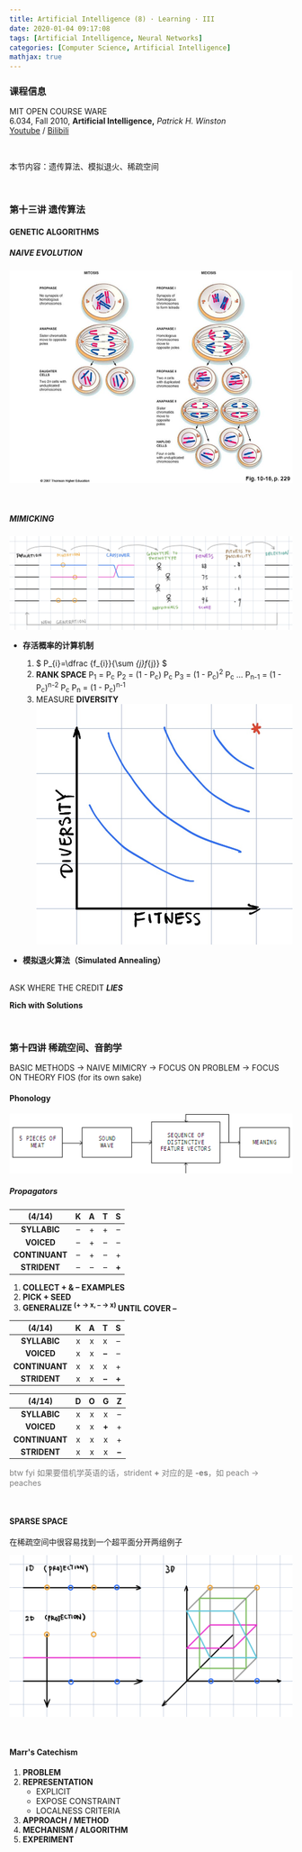 ```yaml
---
title: Artificial Intelligence (8) · Learning · III
date: 2020-01-04 09:17:08
tags: [Artificial Intelligence, Neural Networks]
categories: [Computer Science, Artificial Intelligence]
mathjax: true
---
```


### 课程信息

MIT OPEN COURSE WARE  
6.034, Fall 2010, **Artificial Intelligence,** *Patrick H. Winston*  
[Youtube](https://www.youtube.com/watch?v=TjZBTDzGeGg&list=PLUl4u3cNGP63gFHB6xb-kVBiQHYe_4hSi) / [Bilibili](https://www.bilibili.com/video/av75097245)

<br>

本节内容：遗传算法、模拟退火、稀疏空间

<!-- more -->

<br>

### 第十三讲 遗传算法

#### GENETIC ALGORITHMS

##### NAIVE EVOLUTION

![Mitosis vs Meiosis](Artificial-Intelligence-Patrick-Winston-8/MitosisMeiosis.jpg)

<br>

##### MIMICKING

![mimic](Artificial-Intelligence-Patrick-Winston-8/mimic.jpg)

- **存活概率的计算机制**

  1. $ P_{i}=\dfrac {f_{i}}{\sum _{j}f_{j}} $
  2. **RANK SPACE**
     P<sub>1</sub> = P<sub>c</sub>
     P<sub>2</sub> = (1 - P<sub>c</sub>) P<sub>c</sub>
     P<sub>3</sub> = (1 - P<sub>c</sub>)<sup>2</sup> P<sub>c</sub>
     ...
     P<sub>n-1</sub> = (1 - P<sub>c</sub>)<sup>n-2</sup> P<sub>c</sub>
     P<sub>n</sub> = (1 - P<sub>c</sub>)<sup>n-1</sup>
  3. MEASURE **DIVERSITY**
     ![DIVERSITY](Artificial-Intelligence-Patrick-Winston-8/m3.jpg)

- **模拟退火算法（Simulated Annealing）**

<br>ASK WHERE THE CREDIT ***LIES***

**Rich with Solutions**

<br>

### 第十四讲 稀疏空间、音韵学

BASIC METHODS → NAIVE MIMICRY → FOCUS ON PROBLEM → FOCUS ON THEORY FIOS (for its own sake)

#### Phonology

![phonology](Artificial-Intelligence-Patrick-Winston-8/141.png)

##### Propagators

|     (4/14)     |  K  |  A  |  T  |   S   |
| :------------: | :-: | :-: | :-: | :---: |
|  **SYLLABIC**  |  –  |  +  |  +  |   –   |
|   **VOICED**   |  –  |  +  |  –  |   –   |
| **CONTINUANT** |  –  |  +  |  –  |   +   |
|  **STRIDENT**  |  –  |  –  |  –  | **+** |

1. **COLLECT + & – EXAMPLES**
2. **PICK + SEED**
3. **GENERALIZE <sup>(+ → x, – → x) </sup>**
   **UNTIL COVER –**

|     (4/14)     |  K  |  A  |   T   |   S   |
| :------------: | :-: | :-: | :---: | :---: |
|  **SYLLABIC**  |  x  |  x  |   x   |   –   |
|   **VOICED**   |  x  |  x  | **–** |   –   |
| **CONTINUANT** |  x  |  x  |   x   |   +   |
|  **STRIDENT**  |  x  |  x  | **–** | **+** |

|     (4/14)     |  D  |  O  |   G   |   Z   |
| :------------: | :-: | :-: | :---: | :---: |
|  **SYLLABIC**  |  x  |  x  |   x   |   –   |
|   **VOICED**   |  x  |  x  | **+** |   +   |
| **CONTINUANT** |  x  |  x  |   x   |   +   |
|  **STRIDENT**  |  x  |  x  |   x   | **–** |

<span style="color:gray">btw fyi 如果要借机学英语的话，strident **+** 对应的是 **-es**，如 peach -> peaches</span>

<br>

#### SPARSE SPACE

在稀疏空间中很容易找到一个超平面分开两组例子

![SPARSE SPACE](Artificial-Intelligence-Patrick-Winston-8/142.jpg)

<br>

#### Marr's Catechism

1. **PROBLEM**
2. **REPRESENTATION**
   - EXPLICIT
   - EXPOSE CONSTRAINT
   - LOCALNESS CRITERIA
3. **APPROACH / METHOD**
4. **MECHANISM / ALGORITHM**
5. **EXPERIMENT**
